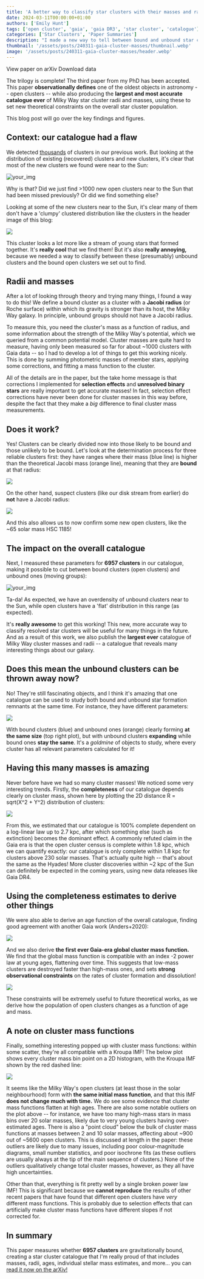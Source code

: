 ```yaml
---
title: 'A better way to classify star clusters with their masses and radii'
date: 2024-03-11T00:00:00+01:00
authors: ['Emily Hunt']
tags: ['open cluster', 'gaia', 'gaia DR3', 'star cluster', 'catalogue']
categories: ['Star Clusters', 'Paper Summaries']
description: "I made a new way to tell between bound and unbound star clusters, as well as measuring more cluster masses than ever before!"
thumbnail: '/assets/posts/240311-gaia-cluster-masses/thumbnail.webp'
image: '/assets/posts/240311-gaia-cluster-masses/header.webp'
---
```


<div class="info-buttons" style="text-decoration: none">
        <a href="https://arxiv.org/abs/2403.05143" class="button " style="text-decoration: none">View paper on arXiv</a>
        <a href="https://drive.google.com/drive/folders/1TBqPST9vxSmOaoaFUWPh64_4Ni1Ytusk?usp=drive_link" class="button button-base-text" style="text-decoration: none">Download data</a>
</div>

The trilogy is complete! The third paper from my PhD has been accepted. This paper **observationally defines** one of the oldest objects in astronomy -- open clusters -- while also producing the **largest and most accurate catalogue ever** of Milky Way star cluster radii and masses, using these to set new theoretical constraints on the overall star cluster population.

This blog post will go over the key findings and figures.


## Context: our catalogue had a flaw

We detected [thousands](/posts/230324-gaia-cluster-catalogue/) of clusters in our previous work. But looking at the distribution of existing (recovered) clusters and new clusters, it's clear that most of the new clusters we found were near to the Sun:

![your_img](/assets/posts/240311-gaia-cluster-masses/existing_vs_new.webp)

Why is that? Did we just find >1000 new open clusters near to the Sun that had been missed previously? Or did we find something else?

Looking at some of the new clusters near to the Sun, it's clear many of them don't have a 'clumpy' clustered distribution like the clusters in the header image of this blog:

![](/assets/posts/240311-gaia-cluster-masses/moving_group_hsc_1131.webp)
<!-- {{< figure src="//assets/posts/240311-gaia-cluster-masses/moving_group_hsc_2376.webp" height=200px width=500px >}} -->

This cluster looks a lot more like a stream of young stars that formed together. It's **really cool** that we find them! But it's also **really annoying,** because we needed a way to classify between these (presumably) unbound clusters and the bound open clusters we set out to find.


## Radii and masses

After a lot of looking through theory and trying many things, I found a way to do this! We define a bound cluster as a cluster with a **Jacobi radius** (or Roche surface) within which its gravity is stronger than its host, the Milky Way galaxy. In principle, unbound groups should not have a Jacobi radius.

To measure this, you need the cluster's mass as a function of radius, and some information about the strength of the Milky Way's potential, which we queried from a common potential model. Cluster masses are quite hard to measure, having only been measured so far for about ~1000 clusters with Gaia data -- so I had to develop a lot of things to get this working nicely. This is done by summing photometric masses of member stars, applying some corrections, and fitting a mass function to the cluster.

All of the details are in the paper, but the take home message is that corrections I implemented for **selection effects** and **unresolved binary stars** are really important to get accurate masses! In fact, selection effect corrections have never been done for cluster masses in this way before, despite the fact that they make a *big* difference to final cluster mass measurements.


## Does it work?

Yes! Clusters can be clearly divided now into those likely to be bound and those unlikely to be bound. Let's look at the determination process for three reliable clusters first: they have ranges where their mass (blue line) is higher than the theoretical Jacobi mass (orange line), meaning that they are **bound** at that radius:

![](/assets/posts/240311-gaia-cluster-masses/fig_masses_jacobi_radii.webp)

On the other hand, suspect clusters (like our disk stream from earlier) do **not** have a Jacobi radius:

![](/assets/posts/240311-gaia-cluster-masses/fig_masses_jacobi_determination.webp)

And this also allows us to now confirm some new open clusters, like the ~65 solar mass HSC 1185!


## The impact on the overall catalogue

Next, I measured these parameters for **6957 clusters** in our catalogue, making it possible to cut between bound clusters (open clusters) and unbound ones (moving groups):

![your_img](/assets/posts/240311-gaia-cluster-masses/fig_discussion_xyz_distribution.webp)

Ta-da! As expected, we have an overdensity of unbound clusters near to the Sun, while open clusters have a 'flat' distribution in this range (as expected). 

It's **really awesome** to get this working! This new, more accurate way to classify resolved star clusters will be useful for many things in the future. And as a result of this work, we also publish the **largest ever** catalogue of Milky Way cluster masses and radii -- a catalogue that reveals many interesting things about our galaxy.


## Does this mean the unbound clusters can be thrown away now?

No! They're still fascinating objects, and I think it's amazing that one catalogue can be used to study both bound and unbound star formation remnants at the same time. For instance, they have different parameters:

![](/assets/posts/240311-gaia-cluster-masses/fig_discussion_correlations_mgs.webp)

With bound clusters (blue) and unbound ones (orange) clearly forming **at the same size** (top right plot), but with unbound clusters **expanding** while bound ones **stay the same**. It's a _goldmine_ of objects to study, where every cluster has all relevant parameters calculated for it!


## Having this many masses is amazing

Never before have we had so many cluster masses! We noticed some very interesting trends. Firstly, the **completeness** of our catalogue depends clearly on cluster mass, shown here by plotting the 2D distance R = sqrt(X^2 + Y^2) distribution of clusters:

![](/assets/posts/240311-gaia-cluster-masses/fig_discussion_completeness.webp)

From this, we estimated that our catalogue is 100% complete dependent on a log-linear law up to 2.7 kpc, after which something else (such as extinction) becomes the dominant effect. A commonly refuted claim in the Gaia era is that the open cluster census is complete within 1.8 kpc, which we can quantify exactly: our catalogue is only complete within 1.8 kpc for clusters above 230 solar masses. That's actually quite high -- that's about the same as the Hyades! More cluster discoveries within ~2 kpc of the Sun can definitely be expected in the coming years, using new data releases like Gaia DR4.


## Using the completeness estimates to derive other things

We were also able to derive an age function of the overall catalogue, finding good agreement with another Gaia work (Anders+2020):

![](/assets/posts/240311-gaia-cluster-masses/fig_discussion_age_number_density.webp)

And we also derive **the first ever Gaia-era global cluster mass function.** We find that the global mass function is compatible with an index -2 power law at young ages, flattening over time. This suggests that low-mass clusters are destroyed faster than high-mass ones, and sets **strong observational constraints** on the rates of cluster formation and dissolution!

![](/assets/posts/240311-gaia-cluster-masses/fig_discussion_number_density.webp)

These constraints will be extremely useful to future theoretical works, as we derive how the population of open clusters changes as a function of age and mass.

## A note on cluster mass functions

Finally, something interesting popped up with cluster mass functions: within some scatter, they're all compatible with a Kroupa IMF! The below plot shows every cluster mass bin point on a 2D histogram, with the Kroupa IMF shown by the red dashed line:

![](/assets/posts/240311-gaia-cluster-masses/fig_discussion_all_mass_functions.webp)

It seems like the Milky Way's open clusters (at least those in the solar neighbourhood) form with **the same initial mass function**, and that this IMF **does not change much with time.** We do see some evidence that cluster mass functions flatten at high ages. There are also some notable outliers on the plot above -- for instance, we have too many high-mass stars in mass bins over 20 solar masses, likely due to very young clusters having over-estimated ages. There is also a "point cloud" below the bulk of cluster mass functions at masses between 2 and 10 solar masses, affecting about ~900 out of ~5600 open clusters. This is discussed at length in the paper: these outliers are likely due to many issues, including poor colour-magnitude diagrams, small number statistics, and poor isochrone fits (as these outliers are usually always at the tip of the main sequence of clusters.) None of the outliers qualitatively change total cluster masses, however, as they all have high uncertainties.

Other than that, everything is fit pretty well by a single broken power law IMF! This is significant because we **cannot reproduce** the results of other recent papers that have found that different open clusters have _very_ different mass functions. This is probably due to selection effects that can artificially make cluster mass functions have different slopes if not corrected for.


## In summary

This paper measures whether **6957 clusters** are gravitationally bound, creating a star cluster catalogue that I'm really proud of that includes masses, radii, ages, individual stellar mass estimates, and more... you can [read it now on the arXiv!](https://arxiv.org/abs/2403.05143)


